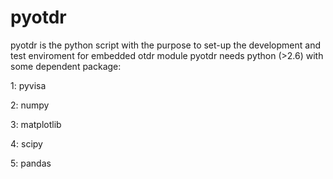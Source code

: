 # pyotdr
pyotdr is the python script with the purpose to set-up the development and test enviroment for embedded otdr module
pyotdr needs python (>2.6) with some dependent package:

1: pyvisa

2: numpy

3: matplotlib

4: scipy

5: pandas

